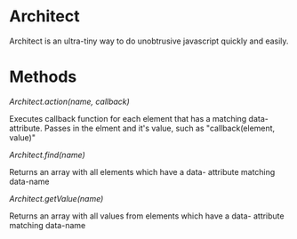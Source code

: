 # Architect

Architect is an ultra-tiny way to do unobtrusive javascript quickly and easily. 

# Methods

*Architect.action(name, callback)*

Executes callback function for each element that has a matching data- attribute. Passes in the elment and it's value, such as "callback(element, value)"


*Architect.find(name)*

Returns an array with all elements which have a data- attribute matching data-name


*Architect.getValue(name)*

Returns an array with all values from elements which have a data- attribute matching data-name

